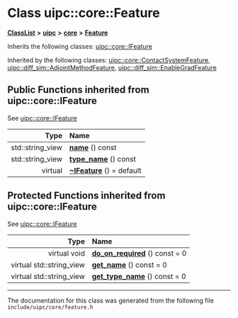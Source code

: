 

# Class uipc::core::Feature



[**ClassList**](annotated.md) **>** [**uipc**](namespaceuipc.md) **>** [**core**](namespaceuipc_1_1core.md) **>** [**Feature**](classuipc_1_1core_1_1_feature.md)








Inherits the following classes: [uipc::core::IFeature](classuipc_1_1core_1_1_i_feature.md)


Inherited by the following classes: [uipc::core::ContactSystemFeature](classuipc_1_1core_1_1_contact_system_feature.md),  [uipc::diff\_sim::AdjointMethodFeature](classuipc_1_1diff__sim_1_1_adjoint_method_feature.md),  [uipc::diff\_sim::EnableGradFeature](classuipc_1_1diff__sim_1_1_enable_grad_feature.md)






















































## Public Functions inherited from uipc::core::IFeature

See [uipc::core::IFeature](classuipc_1_1core_1_1_i_feature.md)

| Type | Name |
| ---: | :--- |
|  std::string\_view | [**name**](classuipc_1_1core_1_1_i_feature.md#function-name) () const<br> |
|  std::string\_view | [**type\_name**](classuipc_1_1core_1_1_i_feature.md#function-type_name) () const<br> |
| virtual  | [**~IFeature**](classuipc_1_1core_1_1_i_feature.md#function-ifeature) () = default<br> |
















































## Protected Functions inherited from uipc::core::IFeature

See [uipc::core::IFeature](classuipc_1_1core_1_1_i_feature.md)

| Type | Name |
| ---: | :--- |
| virtual void | [**do\_on\_required**](classuipc_1_1core_1_1_i_feature.md#function-do_on_required) () const = 0<br> |
| virtual std::string\_view | [**get\_name**](classuipc_1_1core_1_1_i_feature.md#function-get_name) () const = 0<br> |
| virtual std::string\_view | [**get\_type\_name**](classuipc_1_1core_1_1_i_feature.md#function-get_type_name) () const = 0<br> |







------------------------------
The documentation for this class was generated from the following file `include/uipc/core/feature.h`

